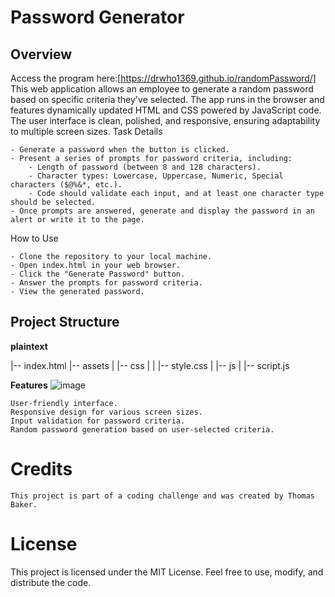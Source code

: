 # Password Generator
## Overview

Access the program here:[https://drwho1369.github.io/randomPassword/]
This web application allows an employee to generate a random password based on specific criteria they've selected. The app runs in the browser and features dynamically updated HTML and CSS powered by JavaScript code. The user interface is clean, polished, and responsive, ensuring adaptability to multiple screen sizes.
Task Details

    - Generate a password when the button is clicked.
    - Present a series of prompts for password criteria, including:
        - Length of password (between 8 and 128 characters).
        - Character types: Lowercase, Uppercase, Numeric, Special characters ($@%&*, etc.).
        - Code should validate each input, and at least one character type should be selected.
    - Once prompts are answered, generate and display the password in an alert or write it to the page.

How to Use

    - Clone the repository to your local machine.
    - Open index.html in your web browser.
    - Click the "Generate Password" button.
    - Answer the prompts for password criteria.
    - View the generated password.

## Project Structure

**plaintext**

|-- index.html
|-- assets
|   |-- css
|   |   |-- style.css
|   |-- js
|       |-- script.js

**Features**
![image](https://github.com/DrWho1369/randomPassword/assets/125075858/ee8176dc-162c-4f68-9813-34e6778a5e5e)

    User-friendly interface.
    Responsive design for various screen sizes.
    Input validation for password criteria.
    Random password generation based on user-selected criteria.

# Credits

    This project is part of a coding challenge and was created by Thomas Baker.

# License

This project is licensed under the MIT License. Feel free to use, modify, and distribute the code.
